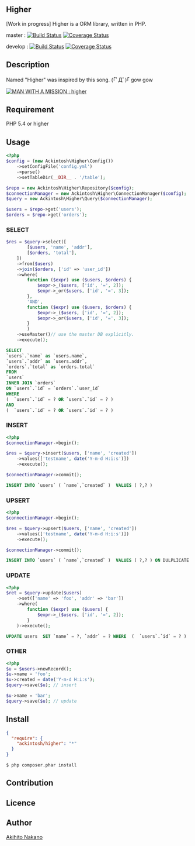 Higher
---
[Work in progress]
Higher is a ORM library, written in PHP.

master : [![Build
Status](https://travis-ci.org/ackintosh/higher.svg?branch=master)](https://travis-ci.org/ackintosh/higher) [![Coverage Status](https://coveralls.io/repos/ackintosh/higher/badge.png?branch=develop)](https://coveralls.io/r/ackintosh/higher?branch=master)

develop : [![Build Status](https://travis-ci.org/ackintosh/higher.svg?branch=develop)](https://travis-ci.org/ackintosh/higher) [![Coverage Status](https://coveralls.io/repos/ackintosh/higher/badge.png?branch=develop)](https://coveralls.io/r/ackintosh/higher?branch=develop)


## Description
Named "Higher" was inspired by this song. (｢ﾟДﾟ)｢ gow gow

[![MAN WITH A MISSION : higher](http://img.youtube.com/vi/RIBqsb5yIx8/0.jpg)](https://www.youtube.com/watch?v=RIBqsb5yIx8)

## Requirement
PHP 5.4 or higher

## Usage
```php
<?php
$config = (new Ackintosh\Higher\Config())
    ->setConfigFile('config.yml')
    ->parse()
    ->setTableDir(__DIR__ . '/table');

$repo = new Ackintosh\Higher\Repository($config);
$connectionManager = new Ackintosh\Higher\ConnectionManager($config);
$query = new Ackintosh\Higher\Query($connectionManager);

$users = $repo->get('users');
$orders = $repo->get('orders');
```

### SELECT
```php
$res = $query->select([
        [$users, 'name', 'addr'],
        [$orders, 'total'],
    ])
    ->from($users)
    ->join($orders, ['id' => 'user_id'])
    ->where(
        function ($expr) use ($users, $orders) {
            $expr->_($users, ['id', '=', 2]);
            $expr->_or($users, ['id', '=', 3]);
        },
        'AND',
        function ($expr) use ($users, $orders) {
            $expr->_($users, ['id', '=', 2]);
            $expr->_or($users, ['id', '=', 3]);
        }
        )
    ->useMaster()// use the master DB explicitly.
    ->execute();
```

```sql
SELECT
`users`.`name` as `users.name`,
`users`.`addr` as `users.addr`,
`orders`.`total` as `orders.total`
FROM
`users`
INNER JOIN `orders`
ON `users`.`id` = `orders`.`user_id`
WHERE
(  `users`.`id` = ? OR `users`.`id` = ? )
AND
(  `users`.`id` = ? OR `users`.`id` = ? )
```

### INSERT
```php
<?php
$connectionManager->begin();

$res = $query->insert($users, ['name', 'created'])
    ->values(['testname', date('Y-m-d H:i:s')])
    ->execute();

$connectionManager->commit();
```

```sql
INSERT INTO `users` ( `name`,`created` )  VALUES ( ?,? )
```

### UPSERT
```php
<?php
$connectionManager->begin();

$res = $query->upsert($users, ['name', 'created'])
    ->values(['testname', date('Y-m-d H:i:s')])
    ->execute();

$connectionManager->commit();
```

```sql
INSERT INTO `users` ( `name`,`created` )  VALUES ( ?,? ) ON DULPLICATE KEY UPDATE `name` = ?,`created` = ?
```
### UPDATE
```php
<?php
$ret = $query->update($users)
    ->set(['name' => 'foo', 'addr' => 'bar'])
    ->where(
        function ($expr) use ($users) {
            $expr->_($users, ['id', '=', 2]);
        }
    )->execute();

```

```sql
UPDATE users  SET `name` = ?, `addr` = ? WHERE  (  `users`.`id` = ? )
```

### OTHER
```php
<?php
$u = $users->newRecord();
$u->name = 'foo';
$u->created = date('Y-m-d H:i:s');
$query->save($u); // insert

$u->name = 'bar';
$query->save($u); // update
```



## Install

```composer.json
{
  "require": {
    "ackintosh/higher": "*"
  }
}
```

```shell
$ php composer.phar install
```

## Contribution

## Licence

## Author

[Akihito Nakano](https://github.com/ackintosh)


